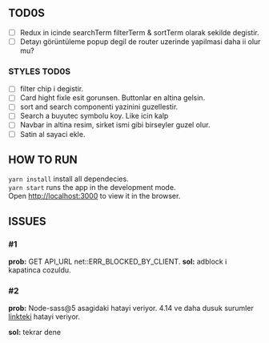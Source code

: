 ## TOD0S

- [ ] Redux in icinde searchTerm filterTerm & sortTerm olarak sekilde degistir.
- [ ] Detayı görüntüleme popup degil de router uzerinde yapilmasi daha ii olur mu?

### STYLES TOD0S

- [ ] filter chip i degistir.
- [ ] Card hight fixle esit gorunsen. Buttonlar en altina gelsin.
- [ ] sort and search componenti yazinini guzellestir.
- [ ] Search a buyutec symbolu koy. Like icin kalp
- [ ] Navbar in altina resim, sirket ismi gibi birseyler guzel olur.
- [ ] Satin al sayaci ekle.

## HOW TO RUN

`yarn install` install all dependecies.\
`yarn start` runs the app in the development mode.\
Open [http://localhost:3000](http://localhost:3000) to view it in the browser.

## ISSUES

### #1

**prob:** GET API_URL net::ERR_BLOCKED_BY_CLIENT.
**sol:** adblock i kapatinca cozuldu.

### #2

**prob:** Node-sass@5 asagidaki hatayi veriyor. 4.14 ve daha dusuk surumler [linkteki](https://stackoverflow.com/questions/64625050/error-node-sass-version-5-0-0-is-incompatible-with-4-0-0) hatayi veriyor.

**sol:** tekrar dene
